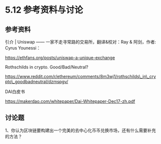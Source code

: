 # 5.12 参考资料与讨论

## 参考资料

引介 \| Uniswap —— 一家不走寻常路的交易所，翻译&校对：Ray & 阿剑，作者: Cyrus Younessi：

https://ethfans.org/posts/uniswap-a-unique-exchange

Rothschilds in crypto. Good/Bad/Neutral?

https://www.reddit.com/r/ethereum/comments/8m3wj1/rothschilds\_in\_crypto\_goodbadneutral/dzmspgv/

DAI白皮书

https://makerdao.com/whitepaper/Dai-Whitepaper-Dec17-zh.pdf

## 讨论题

1、你认为区块链要构建出一个完美的去中心化币币兑换市场，还有什么需要补充的方法？

